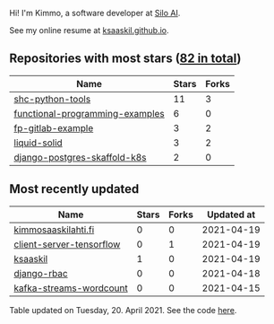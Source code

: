 Hi! I'm Kimmo, a software developer at [Silo AI](https://silo.ai/).

See my online resume at [ksaaskil.github.io](https://ksaaskil.github.io).

<!-- repositories starts -->

## Repositories with most stars ([82 in total](https://github.com/ksaaskil?tab=repositories))
| Name        | Stars           | Forks  |
| ------------- |-------------| -----|
|[shc-python-tools](https://github.com/ksaaskil/shc-python-tools)|11|3
|[functional-programming-examples](https://github.com/ksaaskil/functional-programming-examples)|6|0
|[fp-gitlab-example](https://github.com/ksaaskil/fp-gitlab-example)|3|2
|[liquid-solid](https://github.com/ksaaskil/liquid-solid)|3|2
|[django-postgres-skaffold-k8s](https://github.com/ksaaskil/django-postgres-skaffold-k8s)|2|0

<!-- repositories ends -->
<!-- recent_repositories starts -->

## Most recently updated
| Name        | Stars           | Forks  | Updated at
| ------------- |-------------| -----|-----|
|[kimmosaaskilahti.fi](https://github.com/ksaaskil/kimmosaaskilahti.fi)|0|0|2021-04-19
|[client-server-tensorflow](https://github.com/ksaaskil/client-server-tensorflow)|0|1|2021-04-19
|[ksaaskil](https://github.com/ksaaskil/ksaaskil)|1|0|2021-04-19
|[django-rbac](https://github.com/ksaaskil/django-rbac)|0|0|2021-04-18
|[kafka-streams-wordcount](https://github.com/ksaaskil/kafka-streams-wordcount)|0|0|2021-04-15

<!-- recent_repositories ends -->
<!-- updated_at starts -->
Table updated on Tuesday, 20. April 2021. See the code [here](https://github.com/ksaaskil/ksaaskil).
<!-- updated_at ends -->
